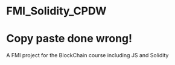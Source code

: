 # FMI_Solidity_CPDW
# Copy paste done wrong!
A FMI project for the BlockChain course including JS and Solidity
